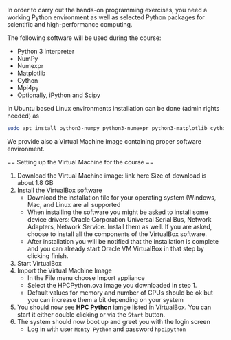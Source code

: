<!-- Title: Setting up the programming environment -->

<!-- Short description:

In this article we guide you through installing the software used during the 
course.

-->

In order to carry out the hands-on programming exercises, you need a working
Python environment as well as selected Python packages for scientific and
high-performance computing.

The following software will be used during the course:

- Python 3 interpreter
- NumPy 
- Numexpr 
- Matplotlib 
- Cython
- Mpi4py
- Optionally, iPython and Scipy

In Ubuntu based Linux environments installation can be done (admin rights needed) as

~~~bash
sudo apt install python3-numpy python3-numexpr python3-matplotlib cython3 python3-mpi4py python3-scipy ipython3 
~~~

We provide also a Virtual Machine image containing proper software environment.

== Setting up the Virtual Machine for the course ==
 
1. Download the Virtual Machine image:
   link here
   Size of download is about 1.8 GB
2. Install the VirtualBox software 
     - Download the installation file for your operating system (Windows,
       Mac, and Linux are all supported
     - When installing the software you might be asked to install some 
       device drivers: Oracle Corporation Universal Serial Bus, Network 
       Adapters, Network Service. Install them as well. If you are asked, 
       choose to install all the components of the VirtualBox software.
     - After installation you will be notified that the installation is 
       complete and you can already start Oracle VM VirtualBox in that step by 
       clicking finish.
3. Start VirtualBox
4. Import the Virtual Machine Image
     - In the File menu choose Import appliance
     - Select the HPCPython.ova image you downloaded in step 1.
     - Default values for memory and number of CPUs should be ok
       but you can increase them a bit depending on your system
5. You should now see **HPC Python** iamge listed in VirtualBox. You can start
   it either double clicking or via the `Start` button.
6. The system should now boot up and greet you with the login screen
     - Log in with user `Monty Python` and password `hpc1python`







